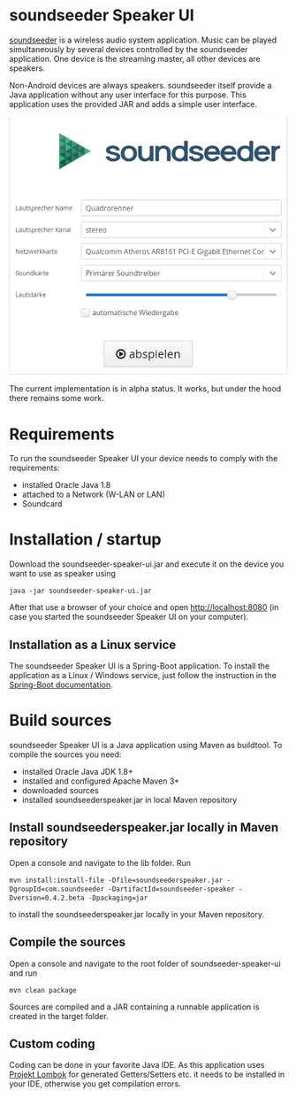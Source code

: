 # soundseeder Speaker UI

[soundseeder](http://soundseeder.com/) is a wireless audio system application. Music can be played simultaneously by several devices controlled by the soundseeder application. One device is the streaming master, all other devices are speakers.

Non-Android devices are always speakers. soundseeder itself provide a Java application without any user interface for this purpose. This application uses the provided JAR and adds a simple user interface.

![soundseeder Speaker UI](documentation/images/ui.png)

The current implementation is in alpha status. It works, but under the hood there remains some work.

# Requirements

To run the soundseeder Speaker UI your device needs to comply with the requirements:

- installed Oracle Java 1.8
- attached to a Network (W-LAN or LAN)
- Soundcard

# Installation / startup 

Download the soundseeder-speaker-ui.jar and execute it on the device you want to use as speaker using

```
java -jar soundseeder-speaker-ui.jar
```

After that use a browser of your choice and open [http://localhost:8080](http://localhost:8080) (in case you started the soundseeder Speaker UI on your computer).

## Installation as a Linux service

The soundseeder Speaker UI is a Spring-Boot application. To install the application as a Linux / Windows service, just follow the instruction in the [Spring-Boot documentation](https://docs.spring.io/spring-boot/docs/1.3.1.RELEASE/reference/html/deployment-install.html).

# Build sources

soundseeder Speaker UI is a Java application using Maven as buildtool. To compile the sources you need:

- installed Oracle Java JDK 1.8+
- installed and configured Apache Maven 3+
- downloaded sources
- installed soundseederspeaker.jar in local Maven repository

## Install soundseederspeaker.jar locally in Maven repository

Open a console and navigate to the lib folder. Run

```
mvn install:install-file -Dfile=soundseederspeaker.jar -DgroupId=com.soundseeder -DartifactId=soundseeder-speaker -Dversion=0.4.2.beta -Dpackaging=jar
```

to install the soundseederspeaker.jar locally in your Maven repository.

## Compile the sources

Open a console and navigate to the root folder of soundseeder-speaker-ui and run

```
mvn clean package
```

Sources are compiled and a JAR containing a runnable application is created in the target folder.

## Custom coding

Coding can be done in your favorite Java IDE. As this application uses [Projekt Lombok](https://projectlombok.org/) for generated Getters/Setters etc. it needs to be installed in your IDE, otherwise you get compilation errors.  